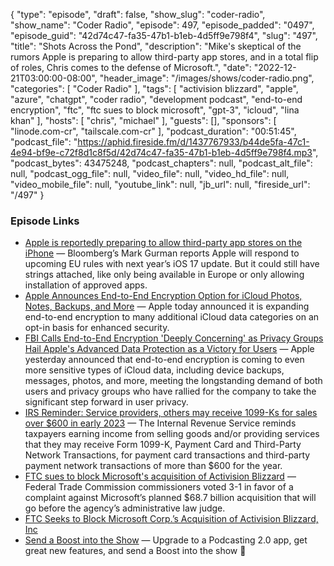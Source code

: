 {
  "type": "episode",
  "draft": false,
  "show_slug": "coder-radio",
  "show_name": "Coder Radio",
  "episode": 497,
  "episode_padded": "0497",
  "episode_guid": "42d74c47-fa35-47b1-b1eb-4d5ff9e798f4",
  "slug": "497",
  "title": "Shots Across the Pond",
  "description": "Mike's skeptical of the rumors Apple is preparing to allow third-party app stores, and in a total flip of roles, Chris comes to the defense of Microsoft.",
  "date": "2022-12-21T03:00:00-08:00",
  "header_image": "/images/shows/coder-radio.png",
  "categories": [
    "Coder Radio"
  ],
  "tags": [
    "activision blizzard",
    "apple",
    "azure",
    "chatgpt",
    "coder radio",
    "development podcast",
    "end-to-end encryption",
    "ftc",
    "ftc sues to block microsoft",
    "gpt-3",
    "icloud",
    "lina khan"
  ],
  "hosts": [
    "chris",
    "michael"
  ],
  "guests": [],
  "sponsors": [
    "linode.com-cr",
    "tailscale.com-cr"
  ],
  "podcast_duration": "00:51:45",
  "podcast_file": "https://aphid.fireside.fm/d/1437767933/b44de5fa-47c1-4e94-bf9e-c72f8d1c8f5d/42d74c47-fa35-47b1-b1eb-4d5ff9e798f4.mp3",
  "podcast_bytes": 43475248,
  "podcast_chapters": null,
  "podcast_alt_file": null,
  "podcast_ogg_file": null,
  "video_file": null,
  "video_hd_file": null,
  "video_mobile_file": null,
  "youtube_link": null,
  "jb_url": null,
  "fireside_url": "/497"
}


### Episode Links

  * [Apple is reportedly preparing to allow third-party app stores on the iPhone](https://www.theverge.com/2022/12/13/23507766/apple-app-store-eu-dma-third-party-sideloading "Apple is reportedly preparing to allow third-party app stores on the iPhone") — Bloomberg’s Mark Gurman reports Apple will respond to upcoming EU rules with next year’s iOS 17 update. But it could still have strings attached, like only being available in Europe or only allowing installation of approved apps.
  * [Apple Announces End-to-End Encryption Option for iCloud Photos, Notes, Backups, and More](https://www.macrumors.com/2022/12/07/apple-advanced-data-protection/ "Apple Announces End-to-End Encryption Option for iCloud Photos, Notes, Backups, and More") — Apple today announced it is expanding end-to-end encryption to many additional iCloud data categories on an opt-in basis for enhanced security.
  * [FBI Calls End-to-End Encryption 'Deeply Concerning' as Privacy Groups Hail Apple's Advanced Data Protection as a Victory for Users](https://www.macrumors.com/2022/12/08/fbi-privacy-groups-icloud-encryption/ "FBI Calls End-to-End Encryption 'Deeply Concerning' as Privacy Groups Hail Apple's Advanced Data Protection as a Victory for Users") — Apple yesterday announced that end-to-end encryption is coming to even more sensitive types of iCloud data, including device backups, messages, photos, and more, meeting the longstanding demand of both users and privacy groups who have rallied for the company to take the significant step forward in user privacy.
  * [IRS Reminder: Service providers, others may receive 1099-Ks for sales over $600 in early 2023](https://www.irs.gov/newsroom/reminder-service-providers-others-may-receive-1099-ks-for-sales-over-600-in-early-2023 "IRS Reminder: Service providers, others may receive 1099-Ks for sales over $600 in early 2023") — The Internal Revenue Service reminds taxpayers earning income from selling goods and/or providing services that they may receive Form 1099-K, Payment Card and Third-Party Network Transactions, for payment card transactions and third-party payment network transactions of more than $600 for the year.
  * [FTC sues to block Microsoft's acquisition of Activision Blizzard](https://www.cnbc.com/2022/12/08/ftc-sues-to-block-microsofts-acquisition-of-game-giant-activision-blizzard.html "FTC sues to block Microsoft's acquisition of Activision Blizzard") — Federal Trade Commission commissioners voted 3-1 in favor of a complaint against Microsoft’s planned $68.7 billion acquisition that will go before the agency’s administrative law judge.
  * [FTC Seeks to Block Microsoft Corp.’s Acquisition of Activision Blizzard, Inc](https://www.ftc.gov/news-events/news/press-releases/2022/12/ftc-seeks-block-microsoft-corps-acquisition-activision-blizzard-inc "FTC Seeks to Block Microsoft Corp.’s Acquisition of Activision Blizzard, Inc")
  * [Send a Boost into the Show](https://podcastindex.org/apps?appTypes=app&elements=Value "Send a Boost into the Show") — Upgrade to a Podcasting 2.0 app, get great new features, and send a Boost into the show 🎉


